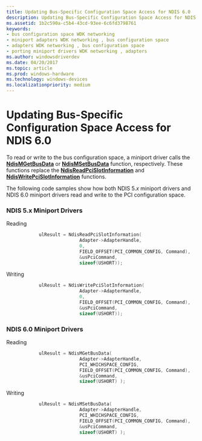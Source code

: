 ```yaml
---
title: Updating Bus-Specific Configuration Space Access for NDIS 6.0
description: Updating Bus-Specific Configuration Space Access for NDIS 6.0
ms.assetid: 1b2c590a-c5b4-43cd-93ee-6c6fd3798761
keywords:
- bus configuration space WDK networking
- miniport adapters WDK networking , bus configuration space
- adapters WDK networking , bus configuration space
- porting miniport drivers WDK networking , adapters
ms.author: windowsdriverdev
ms.date: 04/20/2017
ms.topic: article
ms.prod: windows-hardware
ms.technology: windows-devices
ms.localizationpriority: medium
---
```


# Updating Bus-Specific Configuration Space Access for NDIS 6.0





To read or write to the bus configuration space, a miniport driver calls the [**NdisMGetBusData**](https://msdn.microsoft.com/library/windows/hardware/ff563591) or [**NdisMSetBusData**](https://msdn.microsoft.com/library/windows/hardware/ff563670) function, respectively. These functions replace the [**NdisReadPciSlotInformation**](https://msdn.microsoft.com/library/windows/hardware/ff554554) and [**NdisWritePciSlotInformation**](https://msdn.microsoft.com/library/windows/hardware/ff554871) functions.

The following code samples show how both NDIS 5.*x* miniport drivers and NDIS 6.0 miniport drivers read and write to the PCI configuration space.

### NDIS 5.x Miniport Drivers

Reading

```C++
            ulResult = NdisReadPciSlotInformation(
                           Adapter->AdapterHandle,
                           0,
                           FIELD_OFFSET(PCI_COMMON_CONFIG, Command),
                           &usPciCommand,
                           sizeof(USHORT));
```

Writing

```C++
            ulResult = NdisWritePciSlotInformation(
                           Adapter->AdapterHandle,
                           0,
                           FIELD_OFFSET(PCI_COMMON_CONFIG, Command),
                           &usPciCommand,
                           sizeof(USHORT));
```

### NDIS 6.0 Miniport Drivers

Reading

```C++
            ulResult = NdisMGetBusData(
                           Adapter->AdapterHandle,
                           PCI_WHICHSPACE_CONFIG,
                           FIELD_OFFSET(PCI_COMMON_CONFIG, Command),
                           &usPciCommand,
                           sizeof(USHORT) );
```

Writing

```C++
            ulResult = NdisMSetBusData(
                           Adapter->AdapterHandle,
                           PCI_WHICHSPACE_CONFIG,
                           FIELD_OFFSET(PCI_COMMON_CONFIG, Command),
                           &usPciCommand,
                           sizeof(USHORT) );
```

 

 





